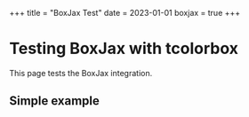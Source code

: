 +++
title = "BoxJax Test"
date = 2023-01-01
boxjax = true
+++

# Testing BoxJax with tcolorbox

This page tests the BoxJax integration.

<script type="text/tcolorbox">
\begin{tcolorbox}[
  title=Test Box,
  colback=blue!5!white,
  colframe=blue!75!black,
  colbacktitle=blue!75!black,
  coltitle=white
]
  This is a tcolorbox rendered directly in the browser using BoxJax.
  
  You can include math: $E = mc^2$
  
  And format text with \textbf{bold} or \textit{italic}.
\end{tcolorbox}
</script>

## Simple example

<script type="text/tcolorbox">
\begin{tcolorbox}
  Plain tcolorbox without options.
\end{tcolorbox}
</script>
